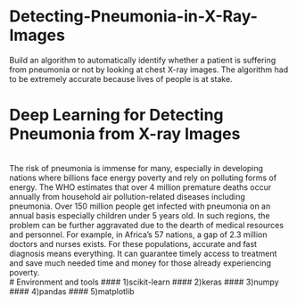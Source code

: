 # Detecting-Pneumonia-in-X-Ray-Images
Build an algorithm to automatically identify whether a patient is suffering from pneumonia or not by looking at chest X-ray images. The algorithm had to be extremely accurate because lives of people is at stake.
<br>
# Deep Learning for Detecting Pneumonia from X-ray Images
<br>
The risk of pneumonia is immense for many, especially in developing nations where billions face energy poverty and rely on polluting forms of energy. The WHO estimates that over 4 million premature deaths occur annually from household air pollution-related diseases including pneumonia. Over 150 million people get infected with pneumonia on an annual basis especially children under 5 years old. In such regions, the problem can be further aggravated due to the dearth of medical resources and personnel. For example, in Africa’s 57 nations, a gap of 2.3 million doctors and nurses exists. For these populations, accurate and fast diagnosis means everything. It can guarantee timely access to treatment and save much needed time and money for those already experiencing poverty.

<br>
# Environment and tools
#### 1)scikit-learn
#### 2)keras
#### 3)numpy
#### 4)pandas
#### 5)matplotlib
